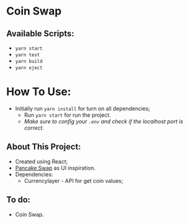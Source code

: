 # Coin Swap

## Available Scripts:
* `yarn start`
* `yarn test`
* `yarn build`
* `yarn eject`

# How To Use:
* Initially run `yarn install` for turn on all dependencies;
  * Run `yarn start` for run the project.
  * *Make sure to config your `.env` and check if the localhost port is correct.*

## About This Project:
* Created using React;
* [Pancake Swap](https://pancakeswap.finance/swap) as UI inspiration.
* Dependencies: 
  * Currencylayer - API for get coin values;

## To do:
* Coin Swap.